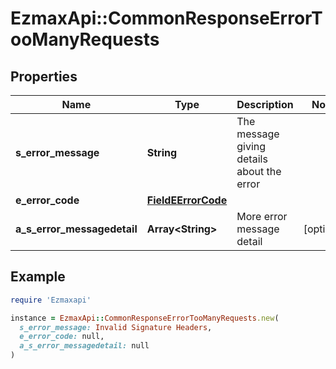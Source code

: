 # EzmaxApi::CommonResponseErrorTooManyRequests

## Properties

| Name | Type | Description | Notes |
| ---- | ---- | ----------- | ----- |
| **s_error_message** | **String** | The message giving details about the error |  |
| **e_error_code** | [**FieldEErrorCode**](FieldEErrorCode.md) |  |  |
| **a_s_error_messagedetail** | **Array&lt;String&gt;** | More error message detail | [optional] |

## Example

```ruby
require 'Ezmaxapi'

instance = EzmaxApi::CommonResponseErrorTooManyRequests.new(
  s_error_message: Invalid Signature Headers,
  e_error_code: null,
  a_s_error_messagedetail: null
)
```

